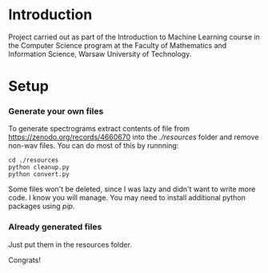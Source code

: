 # Introduction
Project carried out as part of the Introduction to Machine Learning course in the Computer Science program at the Faculty of Mathematics and Information Science, Warsaw University of Technology.

# Setup
### Generate your own files
To generate spectrograms extract contents of file from https://zenodo.org/records/4660670 into the *./resources* folder and remove non-wav files. You can do most of this by runnning:
```
cd ./resources 
python cleanup.py
python convert.py
```
Some files won't be deleted, since I was lazy and didn't want to write more code. I know you will manage.
You may need to install additional python packages using *pip*.

### Already generated files
Just put them in the resources folder.

Congrats!